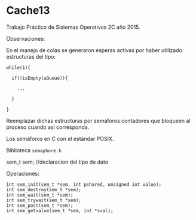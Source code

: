 # Cache13
Trabajo Práctico de Sistemas Operativos 2C año 2015.

Observaciones:

En el manejo de colas se generaron esperas activas por haber utilizado estructuras del tipo:

```
while(1){

  if(!isEmpty(aQueue)){
  
    ...
    
  }
  
}
```

Reemplazar dichas estructuras por semáforos contadores que bloqueen al proceso cuando así corresponda.

Los semáforos en C con el estándar POSIX.

Biblioteca `semaphore.h`

sem_t sem; //declaracion del tipo de dato

Operaciones:

```
int sem_init(sem_t *sem, int pshared, unsigned int value);
int sem_destroy(sem_t *sem);
int sem_wait(sem_t *sem);
int sem_trywait(sem_t *sem);
int sem_post(sem_t *sem);
int sem_getvalue(sem_t *sem, int *sval);
```
